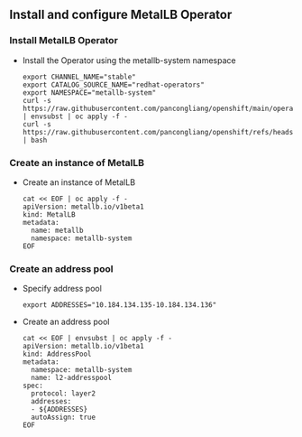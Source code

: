 ## Install and configure MetalLB Operator

### Install MetalLB Operator
* Install the Operator using the metallb-system namespace
  ```
  export CHANNEL_NAME="stable"
  export CATALOG_SOURCE_NAME="redhat-operators"
  export NAMESPACE="metallb-system"
  curl -s https://raw.githubusercontent.com/pancongliang/openshift/main/operator/metallb/operator.yaml | envsubst | oc apply -f -
  curl -s https://raw.githubusercontent.com/pancongliang/openshift/refs/heads/main/operator/approve_ip.sh | bash
  ```

### Create an instance of MetalLB
* Create an instance of MetalLB
  ```
  cat << EOF | oc apply -f -
  apiVersion: metallb.io/v1beta1
  kind: MetalLB
  metadata:
    name: metallb
    namespace: metallb-system
  EOF
  ```

### Create an address pool
* Specify address pool
  ```
  export ADDRESSES="10.184.134.135-10.184.134.136"
  ```
* Create an address pool
  ```
  cat << EOF | envsubst | oc apply -f -
  apiVersion: metallb.io/v1beta1
  kind: AddressPool
  metadata:
    namespace: metallb-system
    name: l2-addresspool
  spec:
    protocol: layer2
    addresses:
    - ${ADDRESSES}
    autoAssign: true
  EOF
  ```
